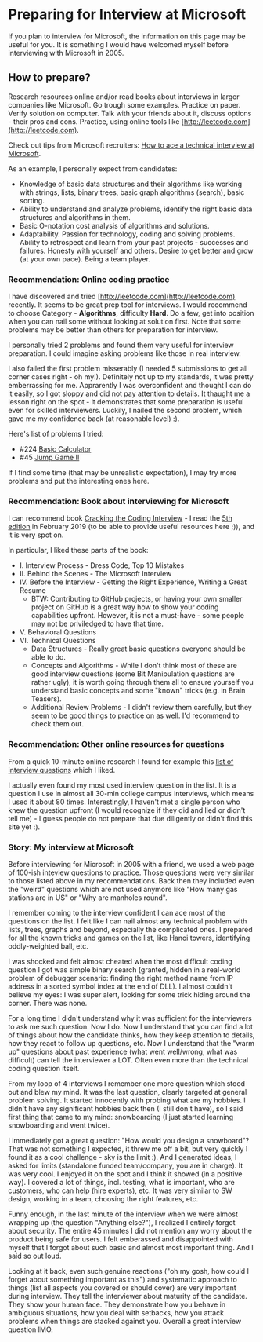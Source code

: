 # Preparing for Interview at Microsoft

If you plan to interview for Microsoft, the information on this page may be useful for you.
It is something I would have welcomed myself before interviewing with Microsoft in 2005.


## How to prepare?

Research resources online and/or read books about interviews in larger companies like Microsoft.
Go trough some examples.
Practice on paper.
Verify solution on computer.
Talk with your friends about it, discuss options - their pros and cons.
Practice, using online tools like [http://leetcode.com](http://leetcode.com).

Check out tips from Microsoft recruiters: [How to ace a technical interview at Microsoft](https://news.microsoft.com/life/how-to-ace-a-technical-interview-at-microsoft).

As an example, I personally expect from candidates:

* Knowledge of basic data structures and their algorithms like working with strings, lists, binary trees, basic graph algorithms (search), basic sorting.
* Ability to understand and analyze problems, identify the right basic data structures and algorithms in them.
* Basic O-notation cost analysis of algorithms and solutions.
* Adaptability. Passion for technology, coding and solving problems. Ability to retrospect and learn from your past projects - successes and failures. Honesty with yourself and others. Desire to get better and grow (at your own pace). Being a team player.


### Recommendation: Online coding practice

I have discovered and tried [http://leetcode.com](http://leetcode.com) recently.
It seems to be great prep tool for interviews.
I would recommend to choose Category - **Algorithms**, difficulty **Hard**.
Do a few, get into position when you can nail some without looking at solution first.
Note that some problems may be better than others for preparation for interview.

I personally tried 2 problems and found them very useful for interview preparation.
I could imagine asking problems like those in real interview.

I also failed the first problem misserably (I needed 5 submissions to get all corner cases right - oh my!).
Definitely not up to my standards, it was pretty emberrassing for me.
Apprarently I was overconfident and thought I can do it easily, so I got sloppy and did not pay attention to details.
It thaught me a lesson right on the spot - it demonstrates that some preparation is useful even for skilled interviewers.
Luckily, I nailed the second problem, which gave me my confidence back (at reasonable level) :).

Here's list of problems I tried:
  * #224 [Basic Calculator](https://leetcode.com/problems/basic-calculator/)
  * #45 [Jump Game II](https://leetcode.com/problems/jump-game-ii/)

If I find some time (that may be unrealistic expectation), I may try more problems and put the interesting ones here.


### Recommendation: Book about interviewing for Microsoft

I can recommend book [Cracking the Coding Interview](https://www.amazon.com/Cracking-Coding-Interview-Programming-Questions/dp/0984782850) - I read the [5th edition](https://www.amazon.com/Cracking-Coding-Interview-Programming-Questions/dp/098478280X) in February 2019 (to be able to provide useful resources here ;)), and it is very spot on.

In particular, I liked these parts of the book:
* I. Interview Process - Dress Code, Top 10 Mistakes
* II. Behind the Scenes - The Microsoft Interview
* IV. Before the Interview - Getting the Right Experience, Writing a Great Resume
    * BTW: Contributing to GitHub projects, or having your own smaller project on GitHub is a great way how to show your coding capabilities upfront. However, it is not a must-have - some people may not be priviledged to have that time.
* V. Behavioral Questions
* VI. Technical Questions
    * Data Structures - Really great basic questions everyone should be able to do.
    * Concepts and Algorithms - While I don't think most of these are good interview questions (some Bit Manipulation questions are rather ugly), it is worth going through them all to ensure yourself you understand basic concepts and some "known" tricks (e.g. in Brain Teasers).
    * Additional Review Problems - I didn't review them carefully, but they seem to be good things to practice on as well. I'd recommend to check them out.


### Recommendation: Other online resources for questions

From a quick 10-minute online research I found for example this [list of interview questions](https://www.geeksforgeeks.org/practice-for-cracking-any-coding-interview) which I liked.

I actually even found my most used interview question in the list.
It is a question I use in almost all 30-min college campus interviews, which means I used it about 80 times.
Interestingly, I haven't met a single person who knew the question upfront (I would recognize if they did and lied or didn't tell me) - I guess people do not prepare that due diligently or didn't find this site yet :).


### Story: My interview at Microsoft

Before interviewing for Microsoft in 2005 with a friend, we used a web page of 100-ish inteview questions to practice.
Those questions were very similar to those listed above in my recommendations.
Back then they included even the "weird" questions which are not used anymore like "How many gas stations are in US" or "Why are manholes round".

I remember coming to the interview confident I can ace most of the questions on the list.
I felt like I can nail almost any technical problem with lists, trees, graphs and beyond, especially the complicated ones.
I prepared for all the known tricks and games on the list, like Hanoi towers, identifying oddly-weighted ball, etc.

I was shocked and felt almost cheated when the most difficult coding question I got was simple binary search (granted, hidden in a real-world problem of debugger scenario: finding the right method name from IP address in a sorted symbol index at the end of DLL).
I almost couldn't believe my eyes: I was super alert, looking for some trick hiding around the corner.
There was none.

For a long time I didn't understand why it was sufficient for the interviewers to ask me such question.
Now I do.
Now I understand that you can find a lot of things about how the candidate thinks, how they keep attention to details, how they react to follow up questions, etc.
Now I understand that the "warm up" questions about past experience  (what went well/wrong, what was difficult) can tell the interviewer a LOT.
Often even more than the technical coding question itself.

From my loop of 4 interviews I remember one more question which stood out and blew my mind.
It was the last question, clearly targeted at general problem solving.
It started innocently with probing what are my hobbies.
I didn't have any significant hobbies back then (I still don't have), so I said first thing that came to my mind: snowboarding (I just started learning snowboarding and went twice).

I immediately got a great question: "How would you design a snowboard"?
That was not something I expected, it threw me off a bit, but very quickly I found it as a cool challenge - sky is the limit :).
And I generated ideas, I asked for limits (standalone funded team/company, you are in charge).
It was very cool.
I enjoyed it on the spot and I think it showed (in a positive way).
I covered a lot of things, incl. testing, what is important, who are customers, who can help (hire experts), etc.
It was very similar to SW design, working in a team, choosing the right features, etc.

Funny enough, in the last minute of the interview when we were almost wrapping up (the question "Anything else?"), I realized I entirely forgot about security.
The entire 45 minutes I did not mention any worry about the product being safe for users.
I felt emberassed and disappointed with myself that I forgot about such basic and almost most important thing.
And I said so out loud.

Looking at it back, even such genuine reactions ("oh my gosh, how could I forget about something important as this") and systematic approach to things (list all aspects you covered or should cover) are very important during interview.
They tell the interviewer about maturity of the candidate.
They show your human face.
They demonstrate how you behave in ambiguous situations, how you deal with setbacks, how you attack problems when things are stacked against you.
Overall a great interview question IMO.
